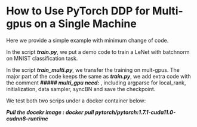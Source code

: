 # How to Use PyTorch DDP for Multi-gpus on a Single Machine

Here we provide a simple example with minimum change of code.

In the script ***train.py***, we put a demo code to train a LeNet with batchnorm on MNIST classification task.

In the script ***train_multi.py***, we transfer the training on mult-gpus. The major part of the code keeps the same as ***train.py***, we add extra code with the comment ***##### multi_gpu need:*** , including argparse for local_rank, initialization, data sampler, syncBN and save the checkpoint.

We test both two scrips under a docker container below:

***Pull the docekr image : docker pull pytorch/pytorch:1.7.1-cuda11.0-cudnn8-runtime***




